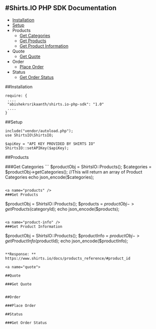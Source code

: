 #Shirts.IO PHP SDK Documentation
----

- [Installation](#installation)
- [Setup](#setup)
- Products
	- [Get Categories](#categories)
	- [Get Products](#products)
	- [Get Product Information](#product-info)
- Quote
	- [Get Quote](#quote)
- Order
	- [Place Order](#order)
- Status
	- [Get Order Status](#status)
	

<a name="installation" />
##Installation

```
require: {
 ....
 "abishekrsrikaanth/shirts.io-php-sdk": "1.0"
 ....
}
```

<a name="setup" />
##Setup

```
include("vendor/autoload.php");
use ShirtsIO\ShirtsIO;

$apiKey = "API KEY PROVIDED BY SHIRTS IO"
ShirtsIO::setAPIKey($apiKey);

```


##Products

<a name="categories" />
###Get Categories
```
$productObj = ShirtsIO::Products();
$categories = $productObj->getCategories(); //This will return an array of Product Categories
echo json_encode($categories);

```

<a name="products" />
###Get Products

```
$productObj = ShirtsIO::Products();
$products = $productObj->getProducts($categoryId);
echo json_encode($products);
```

<a name="product-info" />
###Get Product Information

```
$productObj = ShirtsIO::Products();
$productInfo = $productObj->getProductInfo($productId);
echo json_encode($productInfo);
```

**Response: ** https://www.shirts.io/docs/products_reference/#product_id

<a name="quote">

##Quote

###Get Quote


##Order

###Place Order

##Status

###Get Order Status
